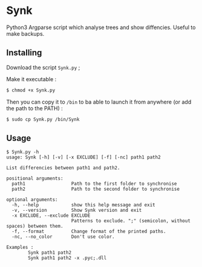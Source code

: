 # Synk
Python3 Argparse script which analyse trees and show diffencies. Useful to make backups.

## Installing
Download the script `Synk.py` ;

Make it executable : 

```bash
$ chmod +x Synk.py
```

Then you can copy it to `/bin` to ba able to launch it from anywhere (or add the path to the PATH) :

```bash
$ sudo cp Synk.py /bin/Synk
```

## Usage
```
$ Synk.py -h
usage: Synk [-h] [-v] [-x EXCLUDE] [-f] [-nc] path1 path2

List differencies between path1 and path2.

positional arguments:
  path1                 Path to the first folder to synchronise
  path2                 Path to the second folder to synchronise

optional arguments:
  -h, --help            show this help message and exit
  -v, --version         Show Synk version and exit
  -x EXCLUDE, --exclude EXCLUDE
                        Patterns to exclude. ";" (semicolon, without spaces) between them.
  -f, --format          Change format of the printed paths.
  -nc, --no_color       Don't use color.

Examples :
        Synk path1 path2
        Synk path1 path2 -x .pyc;.dll
```
